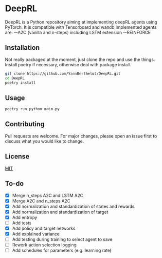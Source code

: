 # DeepRL

DeepRL is a Python repository aiming at implementing deepRL agents using PyTorch. It is compatible with Tensorboard and wandb
Implemented agents are:
--A2C (vanilla and n-steps) including LSTM extension
--REINFORCE

## Installation

Not really packaged at the moment, just clone the repo and use the things. Install poetry if necessary, otherwise deal with package install.

```bash
git clone https://github.com/YannBerthelot/DeepRL.git
cd DeepRL
poetry install
```

## Usage

```bash
poetry run python main.py
```

## Contributing

Pull requests are welcome. For major changes, please open an issue first to discuss what you would like to change.

## License

[MIT](https://choosealicense.com/licenses/mit/)

## To-do

- [x] Merge n_steps A2C and LSTM A2C
- [x] Merge A2C and n_steps A2C
- [x] Add normalization and standardization of states and rewards
- [x] Add normalization and standardization of target
- [x] Add entropy
- [ ] Add tests
- [x] Add policy and target networks
- [x] Add explained variance
- [ ] Add testing during training to select agent to save
- [ ] Rework action selection logging
- [ ] Add schedules for parameters (e.g. learning rate)
